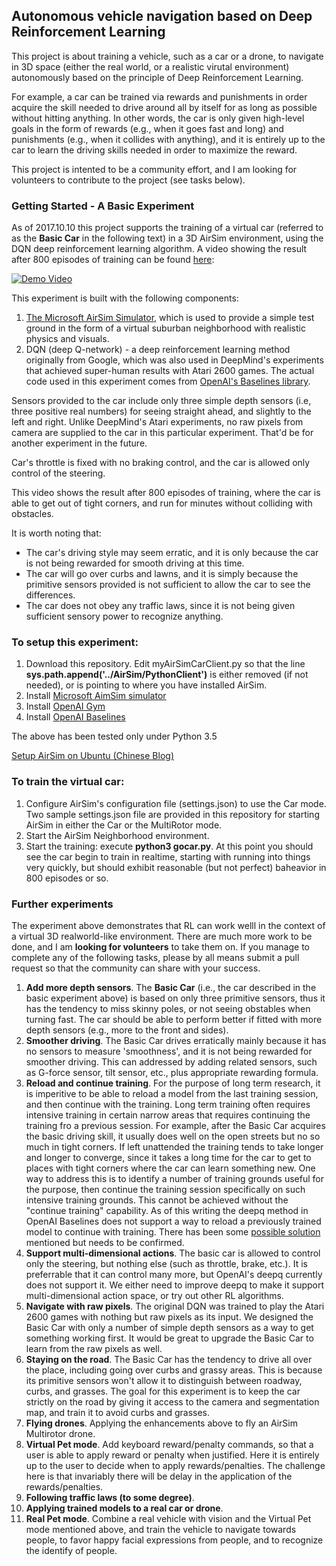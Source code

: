 ## Autonomous vehicle navigation based on Deep Reinforcement Learning

This project is about training a vehicle, such as a car or a drone, to navigate in 3D space (either the real world, or a realistic virutal environment) autonomously based on the principle of Deep Reinforcement Learning. 

For example, a car can be trained via rewards and punishments in order acquire the skill needed to drive around all by itself for as long as possible without hitting anything. 
In other words, the car is only given high-level goals in the form of rewards (e.g., when it goes fast and long) and punishments (e.g., when it collides with anything), and it is entirely up to the car to learn the driving skills needed in order to maximize the reward.

This project is intented to be a community effort, and I am looking for volunteers to contribute to the project (see tasks below).

### Getting Started - A Basic Experiment

As of 2017.10.10 this project supports the training of a virtual car (referred to as the **Basic Car** in the following text) in a 3D AirSim environment, using the DQN deep reinforcement learning algorithm. A video showing the result after 800 episodes of training can be found [here](https://www.youtube.com/watch?v=InrQgdU8rQs&feature=youtu.b):

[![Demo Video](https://github.com/kaihuchen/DRL-AutonomousVehicles/blob/master/cardemo.jpg)](https://www.youtube.com/watch?v=InrQgdU8rQs&feature=youtu.b)

This experiment is built with the following components:

1. [The Microsoft AirSim Simulator](https://github.com/Microsoft/AirSim), which is used to provide a simple test ground in the form of a virtual suburban neighborhood with realistic physics and visuals.
2. DQN (deep Q-network) - a deep reinforcement learning method originally from Google, which was also used in DeepMind's experiments that achieved super-human results with Atari 2600 games. The actual code used in this experiment comes from [OpenAI's Baselines library](https://github.com/openai/baselines ).

Sensors provided to the car include only three simple depth sensors (i.e, three positive real numbers) for seeing straight ahead, and slightly to the left and right. Unlike DeepMind's Atari experiments, no raw pixels from camera are supplied to the car in this particular experiment. That'd be for another experiment in the future.

Car's throttle is fixed with no braking control, and the car is allowed only control of the steering. 

This video shows the result after 800 episodes of training, where the car is able to get out of tight corners, and run for minutes without colliding with obstacles. 

It is worth noting that:

- The car's driving style may seem erratic, and it is only because the car is not being rewarded for smooth driving at this time.
- The car will go over curbs and lawns, and it is simply because the primitive sensors provided is not sufficient to allow the car to see the differences.
- The car does not obey any traffic laws, since it is not being given sufficient sensory power to recognize anything.

### To setup this experiment:

1. Download this repository. Edit myAirSimCarClient.py so that the line **sys.path.append('../AirSim/PythonClient')** is either removed (if not needed), or is pointing to where you have installed AirSim.
2. Install [Microsoft AimSim simulator](https://github.com/Microsoft/AirSim)
3. Install [OpenAI Gym](https://github.com/openai/gym)
4. Install [OpenAI Baselines](https://github.com/openai/baselines)

The above has been tested only under Python 3.5

[Setup AirSim on Ubuntu (Chinese Blog)](https://medium.com/p/223de9a0fc4b/edit)

### To train the virtual car:

1. Configure AirSim's configuration file (settings.json) to use the Car mode. Two sample settings.json file are provided in this repository for starting AirSim in either the Car or the MultiRotor mode.
1. Start the AirSim Neighborhood environment. 
1. Start the training: execute **python3 gocar.py**. At this point you should see the car begin to train in realtime, starting with running into things very quickly, but should exhibit reasonable (but not perfect) baheavior in 800 episodes or so.

### Further experiments

The experiment above demonstrates that RL can work welll in the context of a virtual 3D realworld-like environment. There are much more work to be done, and I am **looking for volunteers** to take them on. If you manage to complete any of the following tasks, please by all means submit a pull request so that the community can share with your success.

1. **Add more depth sensors**.
The **Basic Car** (i.e., the car described in the basic experiment above) is based on only three primitive sensors, thus it has the tendency to miss skinny poles, or not seeing obstables when turning fast. The car should be able to perform better if fitted with more depth sensors (e.g., more to the front and sides).
1. **Smoother driving**.
The Basic Car drives erratically mainly because it has no sensors to measure 'smoothness', and it is not being rewarded for smoother driving. This can addressed by adding related sensors, such as G-force sensor, tilt sensor, etc., plus appropriate rewarding formula.
1. **Reload and continue training**.
For the purpose of long term research, it is imperitive  to be able to reload a model from the last training session, and then continue with the training. Long term training often requires intensive training in certain narrow areas that requires continuing the training fro a previous session. For example, after the Basic Car acquires the basic driving skill, it usually does well on the open streets but no so much in tight corners. If left unattended the training tends to take longer and longer to converge, since it takes a long time for the car to get to places with tight corners where the car can learn something new. One way to address this is to identify a number of training grounds useful for the purpose, then continue the training session specifically on such intensive training grounds. This cannot be achieved without the "continue training" capability.
As of this writing the deepq method in OpenAI Baselines does not support a way to reload a previously trained model to continue with training. There has been some [possible solution](https://gist.github.com/Sohojoe/25fe35364eba0ed0d3fb70b1e6068dcb) mentioned but needs to be confirmed. 
1. **Support multi-dimensional actions**.
The basic car is allowed to control only the steering, but nothing else (such as throttle, brake, etc.). It is preferrable that it can control many more, but  OpenAI's deepq currently does not support it. We either need to improve deepq to make it support multi-dimensional action space, or try out other RL algorithms.
1. **Navigate with raw pixels**.
The original DQN was trained to play the Atari 2600 games with nothing but raw pixels as its input. We designed the Basic Car with only a number of simple depth sensors as a way to get something working first. It would be great to upgrade the Basic Car to learn from the raw pixels as well.
1. **Staying on the road**.
The Basic Car has the tendency to drive all over the place, including going over curbs and grassy areas.
This is because its primitive sensors won't allow it to distinguish between roadway, curbs, and grasses. The goal for this experiment is to keep the car strictly on the road by giving it access to the camera and segmentation map, and train it to avoid curbs and grasses.
1. **Flying drones**.
Applying the enhancements above to fly an AirSim Multirotor drone.
1. **Virtual Pet mode**. Add keyboard reward/penalty commands, so that a user is able to apply reward or penalty when justified. Here it is entirely up to the user to decide when to apply rewards/penalties. The challenge here is that invariably there will be delay in the application of the rewards/penalties.
1. **Following traffic laws (to some degree)**.
1. **Applying trained models to a real car or drone**.
1. **Real Pet mode**. Combine a real vehicle with vision and the Virtual Pet mode mentioned above, and train the vehicle to navigate towards people, to favor happy facial expressions from people, and to recognize the identify of people.
